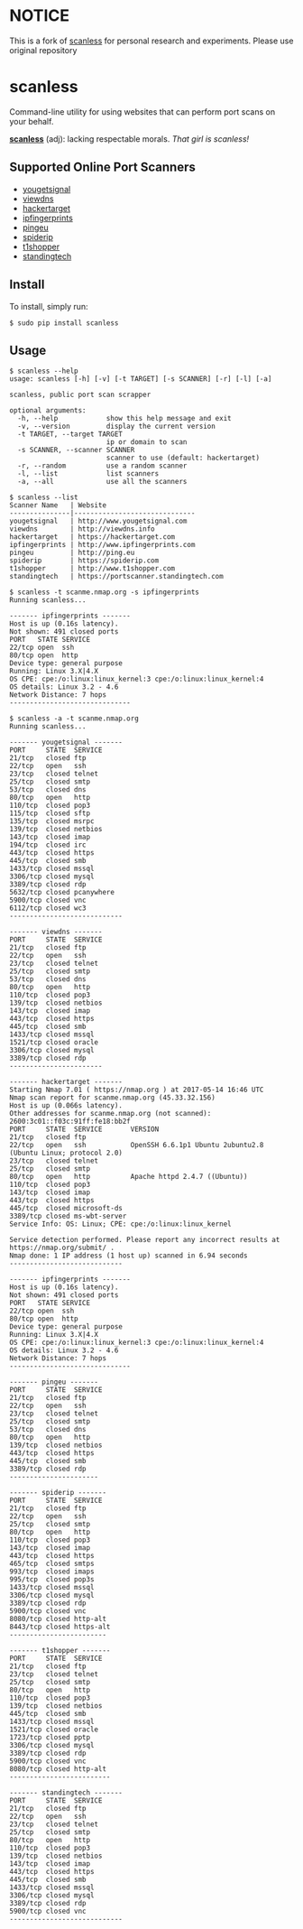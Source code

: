 # NOTICE

This is a fork of [scanless](https://github.com/vesche/scanless) for personal research and experiments. Please use original repository

# scanless

Command-line utility for using websites that can perform port scans on your behalf.

[**scanless**](http://www.urbandictionary.com/define.php?term=scanless) (adj): lacking respectable morals. _That girl is scanless!_

## Supported Online Port Scanners
* [yougetsignal](http://www.yougetsignal.com/tools/open-ports/)
* [viewdns](http://viewdns.info/)
* [hackertarget](https://hackertarget.com/nmap-online-port-scanner/)
* [ipfingerprints](http://www.ipfingerprints.com/portscan.php)
* [pingeu](http://ping.eu/port-chk/)
* [spiderip](https://spiderip.com/online-port-scan.php)
* [t1shopper](http://www.t1shopper.com/tools/port-scan/)
* [standingtech](https://portscanner.standingtech.com/)

## Install

To install, simply run:
```
$ sudo pip install scanless
```

## Usage

```
$ scanless --help  
usage: scanless [-h] [-v] [-t TARGET] [-s SCANNER] [-r] [-l] [-a]

scanless, public port scan scrapper

optional arguments:
  -h, --help            show this help message and exit
  -v, --version         display the current version
  -t TARGET, --target TARGET
                        ip or domain to scan
  -s SCANNER, --scanner SCANNER
                        scanner to use (default: hackertarget)
  -r, --random          use a random scanner
  -l, --list            list scanners
  -a, --all             use all the scanners

$ scanless --list
Scanner Name   | Website
---------------|------------------------------
yougetsignal   | http://www.yougetsignal.com
viewdns        | http://viewdns.info
hackertarget   | https://hackertarget.com
ipfingerprints | http://www.ipfingerprints.com
pingeu         | http://ping.eu
spiderip       | https://spiderip.com
t1shopper      | http://www.t1shopper.com
standingtech   | https://portscanner.standingtech.com

$ scanless -t scanme.nmap.org -s ipfingerprints
Running scanless...

------- ipfingerprints -------
Host is up (0.16s latency).
Not shown: 491 closed ports
PORT   STATE SERVICE
22/tcp open  ssh
80/tcp open  http
Device type: general purpose
Running: Linux 3.X|4.X
OS CPE: cpe:/o:linux:linux_kernel:3 cpe:/o:linux:linux_kernel:4
OS details: Linux 3.2 - 4.6
Network Distance: 7 hops
------------------------------

$ scanless -a -t scanme.nmap.org
Running scanless...

------- yougetsignal -------
PORT     STATE  SERVICE
21/tcp   closed ftp
22/tcp   open   ssh
23/tcp   closed telnet
25/tcp   closed smtp
53/tcp   closed dns
80/tcp   open   http
110/tcp  closed pop3
115/tcp  closed sftp
135/tcp  closed msrpc
139/tcp  closed netbios
143/tcp  closed imap
194/tcp  closed irc
443/tcp  closed https
445/tcp  closed smb
1433/tcp closed mssql
3306/tcp closed mysql
3389/tcp closed rdp
5632/tcp closed pcanywhere
5900/tcp closed vnc
6112/tcp closed wc3
----------------------------

------- viewdns -------
PORT     STATE  SERVICE
21/tcp   closed ftp
22/tcp   open   ssh
23/tcp   closed telnet
25/tcp   closed smtp
53/tcp   closed dns
80/tcp   open   http
110/tcp  closed pop3
139/tcp  closed netbios
143/tcp  closed imap
443/tcp  closed https
445/tcp  closed smb
1433/tcp closed mssql
1521/tcp closed oracle
3306/tcp closed mysql
3389/tcp closed rdp
-----------------------

------- hackertarget -------
Starting Nmap 7.01 ( https://nmap.org ) at 2017-05-14 16:46 UTC
Nmap scan report for scanme.nmap.org (45.33.32.156)
Host is up (0.066s latency).
Other addresses for scanme.nmap.org (not scanned): 2600:3c01::f03c:91ff:fe18:bb2f
PORT     STATE  SERVICE       VERSION
21/tcp   closed ftp
22/tcp   open   ssh           OpenSSH 6.6.1p1 Ubuntu 2ubuntu2.8 (Ubuntu Linux; protocol 2.0)
23/tcp   closed telnet
25/tcp   closed smtp
80/tcp   open   http          Apache httpd 2.4.7 ((Ubuntu))
110/tcp  closed pop3
143/tcp  closed imap
443/tcp  closed https
445/tcp  closed microsoft-ds
3389/tcp closed ms-wbt-server
Service Info: OS: Linux; CPE: cpe:/o:linux:linux_kernel

Service detection performed. Please report any incorrect results at https://nmap.org/submit/ .
Nmap done: 1 IP address (1 host up) scanned in 6.94 seconds
----------------------------

------- ipfingerprints -------
Host is up (0.16s latency).
Not shown: 491 closed ports
PORT   STATE SERVICE
22/tcp open  ssh
80/tcp open  http
Device type: general purpose
Running: Linux 3.X|4.X
OS CPE: cpe:/o:linux:linux_kernel:3 cpe:/o:linux:linux_kernel:4
OS details: Linux 3.2 - 4.6
Network Distance: 7 hops
------------------------------

------- pingeu -------
PORT     STATE  SERVICE
21/tcp   closed ftp
22/tcp   open   ssh
23/tcp   closed telnet
25/tcp   closed smtp
53/tcp   closed dns
80/tcp   open   http
139/tcp  closed netbios
443/tcp  closed https
445/tcp  closed smb
3389/tcp closed rdp
----------------------

------- spiderip -------
PORT     STATE  SERVICE
21/tcp   closed ftp
22/tcp   open   ssh
25/tcp   closed smtp
80/tcp   open   http
110/tcp  closed pop3
143/tcp  closed imap
443/tcp  closed https
465/tcp  closed smtps
993/tcp  closed imaps
995/tcp  closed pop3s
1433/tcp closed mssql
3306/tcp closed mysql
3389/tcp closed rdp
5900/tcp closed vnc
8080/tcp closed http-alt
8443/tcp closed https-alt
------------------------

------- t1shopper -------
PORT     STATE  SERVICE
21/tcp   closed ftp
23/tcp   closed telnet
25/tcp   closed smtp
80/tcp   open   http
110/tcp  closed pop3
139/tcp  closed netbios
445/tcp  closed smb
1433/tcp closed mssql
1521/tcp closed oracle
1723/tcp closed pptp
3306/tcp closed mysql
3389/tcp closed rdp
5900/tcp closed vnc
8080/tcp closed http-alt
-------------------------

------- standingtech -------
PORT     STATE  SERVICE
21/tcp   closed ftp
22/tcp   open   ssh
23/tcp   closed telnet
25/tcp   closed smtp
80/tcp   open   http
110/tcp  closed pop3
139/tcp  closed netbios
143/tcp  closed imap
443/tcp  closed https
445/tcp  closed smb
1433/tcp closed mssql
3306/tcp closed mysql
3389/tcp closed rdp
5900/tcp closed vnc
----------------------------
```
